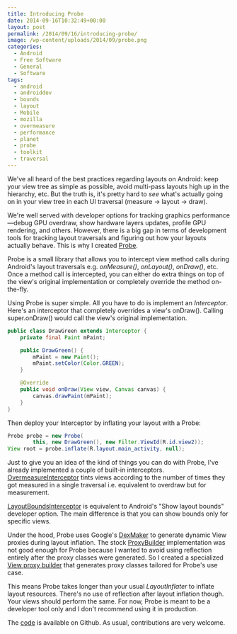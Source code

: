```yaml
---
title: Introducing Probe
date: 2014-09-16T10:32:49+00:00
layout: post
permalink: /2014/09/16/introducing-probe/
image: /wp-content/uploads/2014/09/probe.png
categories:
  - Android
  - Free Software
  - General
  - Software
tags:
  - android
  - androiddev
  - bounds
  - layout
  - Mobile
  - mozilla
  - overmeasure
  - performance
  - planet
  - probe
  - toolkit
  - traversal
---
```

We've all heard of the best practices regarding layouts on Android: keep your
view tree as simple as possible, avoid multi-pass layouts high up in the
hierarchy, etc. But the truth is, it's pretty hard to _see_ what's actually
going on in your view tree in each UI traversal (measure → layout → draw).

We're well served with developer options for tracking graphics
performance—debug GPU overdraw, show hardware layers updates, profile GPU
rendering, and others. However, there is a big gap in terms of development
tools for tracking layout traversals and figuring out how your layouts actually
behave. This is why I created [Probe](https://github.com/lucasr/probe/).

Probe is a small library that allows you to intercept view method calls during
Android's layout traversals e.g. _onMeasure()_, _onLayout()_, _onDraw()_, etc.
Once a method call is intercepted, you can either do extra things on top of the
view's original implementation or completely override the method on-the-fly.

Using Probe is super simple. All you have to do is implement an _Interceptor_.
Here's an interceptor that completely overrides a view's onDraw(). Calling
super.onDraw() would call the view's original implementation.

```java
public class DrawGreen extends Interceptor {
    private final Paint mPaint;

    public DrawGreen() {
        mPaint = new Paint();
        mPaint.setColor(Color.GREEN);
    }

    @Override
    public void onDraw(View view, Canvas canvas) {
        canvas.drawPaint(mPaint);
    }
}
```

Then deploy your Interceptor by inflating your layout with a Probe:

```java
Probe probe = new Probe(
        this, new DrawGreen(), new Filter.ViewId(R.id.view2));
View root = probe.inflate(R.layout.main_activity, null);
```

Just to give you an idea of the kind of things you can do with Probe, I've
already implemented a couple of built-in interceptors.
[OvermeasureInterceptor](https://github.com/lucasr/probe/blob/master/library/src/main/java/org/lucasr/probe/interceptors/OvermeasureInterceptor.java)
tints views according to the number of times they got measured in a single
traversal i.e. equivalent to overdraw but for measurement.

[LayoutBoundsInterceptor](https://github.com/lucasr/probe/blob/master/library/src/main/java/org/lucasr/probe/interceptors/LayoutBoundsInterceptor.java)
is equivalent to Android's "Show layout bounds" developer option. The main
difference is that you can show bounds only for specific views.

Under the hood, Probe uses Google's
[DexMaker](https://code.google.com/p/dexmaker/) to generate dynamic View
proxies during layout inflation. The stock
[ProxyBuilder](http://dexmaker.googlecode.com/git/javadoc/com/google/dexmaker/stock/ProxyBuilder.html)
implementation was not good enough for Probe because I wanted to avoid using
reflection entirely after the proxy classes were generated. So I created a
specialized [View proxy
builder](https://github.com/lucasr/probe/blob/master/library/src/main/java/org/lucasr/probe/ViewProxyBuilder.java)
that generates proxy classes tailored for Probe's use case.

This means Probe takes longer than your usual _LayoutInflater_ to inflate
layout resources. There's no use of reflection after layout inflation though.
Your views should perform the same. For now, Probe is meant to be a developer
tool only and I don't recommend using it in production.

The [code](https://github.com/lucasr/probe/) is available on Github. As usual,
contributions are very welcome.
